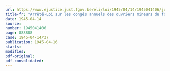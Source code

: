 ```yaml
---
url: https://www.ejustice.just.fgov.be/eli/loi/1945/04/14/1945041406/justel
title-fr: "Arrêté-Loi sur les congés annuels des ouvriers mineurs du fond"
date: 1945-04-14
source:
number: 1945041406
page: 888888
case: 1945-04-14/37
publication: 1945-04-16
starts:
modifies:
pdf-original:
pdf-consolidated:
---
```


